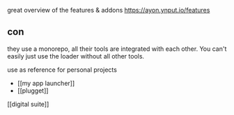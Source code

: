 great overview of the features & addons https://ayon.ynput.io/features

## con
they use a monorepo, all their tools are integrated with each other. You can't easily just use the loader without all other tools.

use as reference for personal projects
- [[my app launcher]]
- [[plugget]]

[[digital suite]]